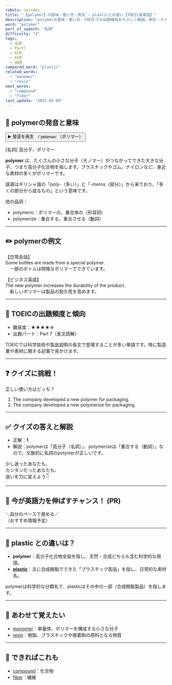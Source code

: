 ```yaml
---
robots: noindex
title: "【polymer】の意味・使い方・例文 ― plasticとの違い【TOEIC英単語】"
description: "polymerの意味・使い方・TOEICでの出題傾向をやさしく解説。例文・クイズ付きでplasticとの違いもわかりやすく学べます。"
word: "polymer"
part_of_speech: "名詞"
difficulty: "4"
tags:
  - 名詞
  - Part7
  - 科学
  - 科学
  - 説明
compared_word: "plastic"
related_words:
  - "monomer"
  - "resin"
next_words:
  - "compound"
  - "fiber"
last_update: "2025-05-04"
---
```


## 🔰 polymerの発音と意味

<button class="play-audio" onclick="playTTS('polymer')">
  <span class="play-audio-main">
    ▶️ 発音を再生　/ˈpɒlɪmər/
  </span>
  <span class="play-audio-sub">
    （ポリマー）
  </span>
</button>

[名詞] 高分子、ポリマー

**polymer** は、たくさんの小さな分子（モノマー）がつながってできた大きな分子、つまり高分子化合物を指します。プラスチックやゴム、ナイロンなど、身近な素材の多くがポリマーです。

語源はギリシャ語の「poly-（多い）」と「-meros（部分）」から来ており、「多くの部分から成るもの」という意味です。

他の品詞：  
- polymeric：ポリマーの、重合体の（形容詞）
- polymerize：重合する、重合させる（動詞）

---

## ✏️ polymerの例文

【日常会話】  
Some bottles are made from a special polymer.  
　一部のボトルは特殊なポリマーでできています。

【ビジネス英語】  
The new polymer increases the durability of the product.  
　新しいポリマーは製品の耐久性を高めます。

---

## 🎯 TOEICの出題頻度と傾向

- 難易度：★★★★☆
- 出題パート：Part 7（長文読解）

TOEICでは科学技術や製品説明の長文で登場することが多い単語です。特に製造業や素材に関する記事で見かけます。

---

## ❓ クイズに挑戦！

正しい使い方はどっち？

1. The company developed a new polymer for packaging.  
2. The company developed a new polymerize for packaging.

---

## ✅ クイズの答えと解説

- 正解：**1**
- 解説：polymerは「高分子（名詞）」、polymerizeは「重合する（動詞）」なので、文脈的に名詞のpolymerが正しいです。

少し迷ったあなたも、  
カンタンだったあなたも、  
迷いを力に変えよう👇️

---

## 🚀 今が英語力を伸ばすチャンス！ (PR)

<div class="info-center">
＼自分のペースで進める／<br>  
（おすすめ情報予定）
</div>

---

## 🤔  plastic との違いは？

- **polymer**：高分子化合物全般を指し、天然・合成どちらも含む科学的な用語。
- **[plastic](/word/plastic/)**：主に合成樹脂でできた「プラスチック製品」を指し、日常的な素材名。

polymerは科学的な分類名で、plasticはその中の一部（合成樹脂製品）を指します。

---

## 🧩 あわせて覚えたい

- [monomer](/word/monomer/)：単量体、ポリマーを構成する小さな分子
- [resin](/word/resin/)：樹脂、プラスチックや接着剤の原料となる物質

---

## 📖 できればこれも

- [compound](/word/compound/)：化合物
- [fiber](/word/fiber/)：繊維

<!-- cvid: aid03_bid43 -->
